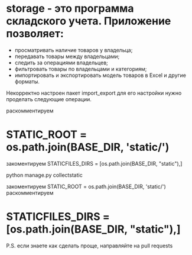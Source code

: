 # storage - это программа складского учета. Приложение позволяет:
- просматривать наличие товаров у владельца;
- передавать товары между владельцами;
- следить за операциями владельцев;
- фильтровать товары по владельцами и категориям;
- импортировать и экспортировать модель товаров в Excel и другие форматы.

Некорректно настроен пакет import_export
для его настройки нужно проделать следующие операции.

раскомментируем
# STATIC_ROOT = os.path.join(BASE_DIR, 'static/')
закоментируем
STATICFILES_DIRS = [os.path.join(BASE_DIR, "static"),]

python manage.py collectstatic

закоментируем
STATIC_ROOT = os.path.join(BASE_DIR, 'static/')
раскомментируем
# STATICFILES_DIRS = [os.path.join(BASE_DIR, "static"),]

P.S. если знаете как сделать проще, направляйте на pull requests
